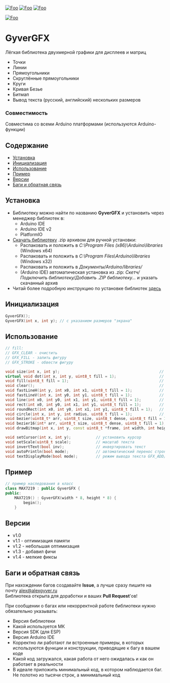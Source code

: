 [![Foo](https://img.shields.io/badge/Version-1.4-brightgreen.svg?style=flat-square)](#versions)
[![Foo](https://img.shields.io/badge/Website-AlexGyver.ru-blue.svg?style=flat-square)](https://alexgyver.ru/)
[![Foo](https://img.shields.io/badge/%E2%82%BD$%E2%82%AC%20%D0%9D%D0%B0%20%D0%BF%D0%B8%D0%B2%D0%BE-%D1%81%20%D1%80%D1%8B%D0%B1%D0%BA%D0%BE%D0%B9-orange.svg?style=flat-square)](https://alexgyver.ru/support_alex/)

[![Foo](https://img.shields.io/badge/README-ENGLISH-brightgreen.svg?style=for-the-badge)](https://github-com.translate.goog/GyverLibs/GyverGFX?_x_tr_sl=ru&_x_tr_tl=en)

# GyverGFX
Лёгкая библиотека двухмерной графики для дисплеев и матриц
- Точки
- Линии
- Прямоугольники
- Скруглённые прямоугольники
- Круги
- Кривая Безье
- Битмап
- Вывод текста (русский, английский) нескольких размеров

### Совместимость
Совместима со всеми Arduino платформами (используются Arduino-функции)

## Содержание
- [Установка](#install)
- [Инициализация](#init)
- [Использование](#usage)
- [Пример](#example)
- [Версии](#versions)
- [Баги и обратная связь](#feedback)

<a id="install"></a>
## Установка
- Библиотеку можно найти по названию **GyverGFX** и установить через менеджер библиотек в:
    - Arduino IDE
    - Arduino IDE v2
    - PlatformIO
- [Скачать библиотеку](https://github.com/GyverLibs/GyverGFX/archive/refs/heads/main.zip) .zip архивом для ручной установки:
    - Распаковать и положить в *C:\Program Files (x86)\Arduino\libraries* (Windows x64)
    - Распаковать и положить в *C:\Program Files\Arduino\libraries* (Windows x32)
    - Распаковать и положить в *Документы/Arduino/libraries/*
    - (Arduino IDE) автоматическая установка из .zip: *Скетч/Подключить библиотеку/Добавить .ZIP библиотеку…* и указать скачанный архив
- Читай более подробную инструкцию по установке библиотек [здесь](https://alexgyver.ru/arduino-first/#%D0%A3%D1%81%D1%82%D0%B0%D0%BD%D0%BE%D0%B2%D0%BA%D0%B0_%D0%B1%D0%B8%D0%B1%D0%BB%D0%B8%D0%BE%D1%82%D0%B5%D0%BA)

<a id="init"></a>
## Инициализация
```cpp
GyverGFX();
GyverGFX(int x, int y); // с указанием размеров "экрана"
```

<a id="usage"></a>
## Использование
```cpp
// fill:
// GFX_CLEAR - очистить
// GFX_FILL - залить фигуру
// GFX_STROKE - обвести фигуру

void size(int x, int y);                                            // установить размер
virtual void dot(int x, int y, uint8_t fill = 1);                   // точка
void fill(uint8_t fill = 1);                                        // залить
void clear();                                                       // очистить
void fastLineH(int y, int x0, int x1, uint8_t fill = 1);            // вертикальная линия
void fastLineV(int x, int y0, int y1, uint8_t fill = 1);            // горизонтальная линия
void line(int x0, int y0, int x1, int y1, uint8_t fill = 1);        // линия
void rect(int x0, int y0, int x1, int y1, uint8_t fill = 1);        // прямоугольник
void roundRect(int x0, int y0, int x1, int y1, uint8_t fill = 1);   // скруглённый прямоугольник
void circle(int x, int y, int radius, uint8_t fill = 1);            // окружность
void bezier(uint8_t* arr, uint8_t size, uint8_t dense, uint8_t fill = 1);   // кривая Безье
void bezier16(int* arr, uint8_t size, uint8_t dense, uint8_t fill = 1);     // кривая Безье 16 бит. fill - GFX_CLEAR/GFX_FILL/GFX_STROKE
void drawBitmap(int x, int y, const uint8_t *frame, int width, int height, uint8_t invert = 0, byte mode = 0);  // битмап

void setCursor(int x, int y);           // установить курсор
void setScale(uint8_t scale);           // масштаб текста
void invertText(bool inv);              // инвертировать текст
void autoPrintln(bool mode);            // автоматический перенос строки
void textDisplayMode(bool mode);        // режим вывода текста GFX_ADD/GFX_REPLACE
```

<a id="example"></a>
## Пример
```cpp
// пример наследования в класс
class MAX7219 : public GyverGFX {
public:
    MAX7219() : GyverGFX(width * 8, height * 8) {
        begin();
    }
```

<a id="versions"></a>
## Версии
- v1.0
- v1.1 - оптимизация памяти
- v1.2 - небольшая оптимизация
- v1.3 - добавил фичи
- v1.4 - мелкие фиксы

<a id="feedback"></a>
## Баги и обратная связь
При нахождении багов создавайте **Issue**, а лучше сразу пишите на почту [alex@alexgyver.ru](mailto:alex@alexgyver.ru)  
Библиотека открыта для доработки и ваших **Pull Request**'ов!

При сообщении о багах или некорректной работе библиотеки нужно обязательно указывать:
- Версия библиотеки
- Какой используется МК
- Версия SDK (для ESP)
- Версия Arduino IDE
- Корректно ли работают ли встроенные примеры, в которых используются функции и конструкции, приводящие к багу в вашем коде
- Какой код загружался, какая работа от него ожидалась и как он работает в реальности
- В идеале приложить минимальный код, в котором наблюдается баг. Не полотно из тысячи строк, а минимальный код
